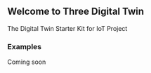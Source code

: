 ## Welcome to Three Digital Twin

The Digital Twin Starter Kit for IoT Project


### Examples

Coming soon 
